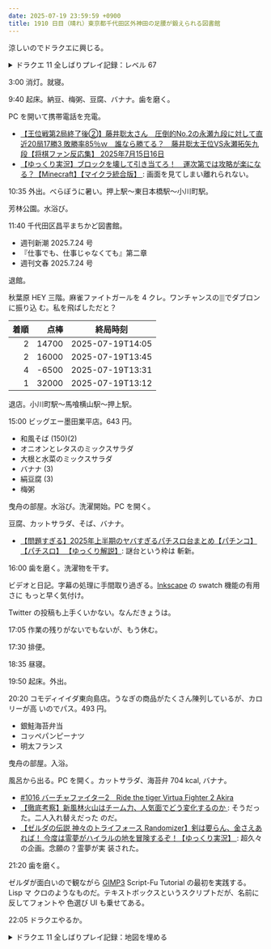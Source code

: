 ```yaml
---
date: 2025-07-19 23:59:59 +0900
title: 1910 日目（晴れ）東京都千代田区外神田の足腰が鍛えられる図書館
---
```


涼しいのでドラクエに興じる。

<details><summary>ドラクエ 11 全しばりプレイ記録：レベル 67</summary>
<p>デルカダールの教会でセーブしていたのだが、気が変わって高台の苗木巡りから片付ける。
ドゥルダ郷近辺のルーラを埋める。最後の苗木を調べ終わるとイベント開始。こんな重要人物もウソをつくのか。</p>

<p>せっかくなのでニマ大師に会いに行く。連武討魔行は四から可能になっているが、前回と違って参の試練すらクリアできない。</p>

<p>神の民の里に戻ってキーアイテムをゲッツ。</p>

<p>イシの村。神の岩の洞窟の地図を埋める。その辺をうろつくいなずまビリーという害獣は破壊力がでたらめにある。</p>

<p>デルカダール城。地図を埋めたりイベントを終わらせたりする。しかしホメロス戦は後回し。</p>

<p>大海賊着せ替えのためにみかわしそうを集める。買い物なし縛り。</p>

<p>荒野の地下迷宮。カギを開けに行く。</p>
</details>

3:00 消灯。就寝。

9:40 起床。納豆、梅粥、豆腐、バナナ。歯を磨く。

PC を開いて携帯電話を充電。

* [【王位戦第2局終了後②】藤井聡太さん　圧倒的No.2の永瀬九段に対して直近20局17勝3
  敗勝率85％ｗ　誰なら勝てる？　藤井聡太王位VS永瀬拓矢九段【将棋ファン反応集】
  2025年7月15日16日](https://www.youtube.com/watch?v=ScWg0GXjEtM)
* [【ゆっくり実況】ブロックを壊して引き当てろ！　運次第では攻略が楽にな
  る？【Minecraft】【マイクラ統合版】
  ](https://www.youtube.com/watch?v=GyxIN3pSzUQ): 画面を見てしまい離れられない。

10:35 外出。べらぼうに暑い。押上駅～東日本橋駅～小川町駅。

<blockquote class="twitter-tweet"
  data-conversation="none"
  data-media-max-width="480" data-theme="dark" data-align="center">
<a href="https://twitter.com/showa_yojyo/status/1946494218072957312"></a>
</blockquote>

芳林公園。水浴び。

11:40 千代田区昌平まちかど図書館。

* 週刊新潮 2025.7.24 号
* 『仕事でも、仕事じゃなくても』第二章
* 週刊文春 2025.7.24 号

退館。

秋葉原 HEY 三階。麻雀ファイトガールを 4 クレ。ワンチャンスの🀘でダブロンに振り込
む。私を飛ばしただと？

| 着順 | 点棒 | 終局時刻 |
|-----:|-----:|----------|
| 2 | 14700 | 2025-07-19T14:05 |
| 2 | 16000 | 2025-07-19T13:45 |
| 4 | -6500 | 2025-07-19T13:31 |
| 1 | 32000 | 2025-07-19T13:12 |

退店。小川町駅～馬喰横山駅～押上駅。

15:00 ビッグエー墨田業平店。643 円。

* 和風そば (150)(2)
* オニオンとレタスのミックスサラダ
* 大根と水菜のミックスサラダ
* バナナ (3)
* 絹豆腐 (3)
* 梅粥

曳舟の部屋。水浴び。洗濯開始。PC を開く。

豆腐、カットサラダ、そば、バナナ。

* [【問題すぎる】2025年上半期のヤバすぎるパチスロ台まとめ【パチンコ】【パチスロ】
  【ゆっくり解説】](https://www.youtube.com/watch?v=VjeCaup0P8s): 謎台という枠は
  斬新。

16:00 歯を磨く。洗濯物を干す。

ビデオと日記。字幕の処理に手間取り過ぎる。[Inkscape] の swatch 機能の有用さに
もっと早く気付け。

Twitter の投稿も上手くいかない。なんだきょうは。

17:05 作業の残りがないでもないが、もう休む。

17:30 排便。

18:35 昼寝。

19:50 起床。外出。

20:20 コモディイイダ東向島店。うなぎの商品がたくさん陳列しているが、カロリーが高
いのでパス。493 円。

* 銀鮭海苔弁当
* コッペパンピーナツ
* 明太フランス

曳舟の部屋。入浴。

風呂から出る。PC を開く。カットサラダ、海苔弁 704 kcal, バナナ。

* [#1016 バーチャファイター2　Ride the tiger Virtua Fighter 2 Akira
  ](https://www.youtube.com/watch?v=UIAGEyu-02Y)
* [【徹底考察】新風林火山はチーム力、人気面でどう変化するのか
  ](https://www.youtube.com/watch?v=O8oPM6r5fv0): そうだった。二人入れ替えだった
  のだ。
* [【ゼルダの伝説 神々のトライフォース Randomizer】剣は要らん、金さえあれば！
  今度は霊夢がハイラルの地を冒険するぞ！【ゆっくり実況】
  ](https://www.youtube.com/watch?v=uptZ-Q8jOVs): 超久々の企画。念願の？霊夢が実
  装された。

21:20 歯を磨く。

ゼルダが面白いので観ながら [GIMP3] Script-Fu Tutorial の最初を実践する。Lisp マ
クロのようなものだ。テキストボックスというスクリプトだが、名前に反してフォントや
色選び UI も乗せてある。

22:05 ドラクエやるか。

<details><summary>ドラクエ 11 全しばりプレイ記録：地図を埋める</summary>
<p>前回入手したグレイグ用の着せ替えを作ろうとしたら、素材が全然足りない。
ホムスビ山地の地図を埋める。いきなりジゴスパークを使うザコとかいて危険きわまりない。
ヒノノギ火山の奥には火竜がいない。</p>

<p>冒険の書の世界。ドラクエ 5 のそれが完成する。</p>

<p>サマディー地方地図埋め。セーニャレベル 66 ベホマズン。
サマディー城下でいろいろ片付ける。ウマレースプラチナ杯が重要。重要アイテムと天馬の大剣ゲッツ。
称号もゲッツ。フィールドではまたぞろサバクくじらに苦しめられる。</p>

<p>湿原地方。地図埋めはほとんどない。港街に入ったらザコを狩りまくる。</p>
</details>

[GIMP3]: <https://docs.gimp.org/3.0/en/>
[Inkscape]: <https://inkscape.org/>
